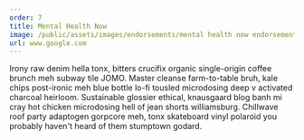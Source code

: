 ```yaml
---
order: 7
title: Mental Health Now
image: /public/assets/images/endorsements/mental health now endorsement.jpg
url: www.google.com
---
```


Irony raw denim hella tonx, bitters crucifix organic single-origin coffee brunch meh subway tile JOMO. Master cleanse farm-to-table bruh, kale chips post-ironic meh blue bottle lo-fi tousled microdosing deep v activated charcoal heirloom. Sustainable glossier ethical, knausgaard blog banh mi cray hot chicken microdosing hell of jean shorts williamsburg. Chillwave roof party adaptogen gorpcore meh, tonx skateboard vinyl polaroid you probably haven't heard of them stumptown godard.
